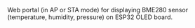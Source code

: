Web portal (in AP or STA mode) for displaying BME280 sensor (temperature, humidity, pressure) on ESP32 OLED board.
